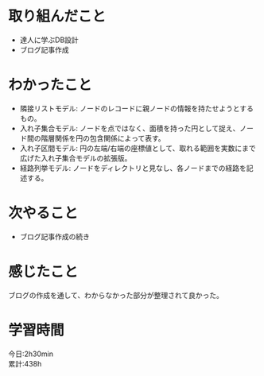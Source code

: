 # 取り組んだこと       
- 達人に学ぶDB設計
- ブログ記事作成
# わかったこと
- 隣接リストモデル: ノードのレコードに親ノードの情報を持たせようとするもの。
- 入れ子集合モデル: ノードを点ではなく、面積を持った円として捉え、ノード間の階層関係を円の包含関係によって表す。
- 入れ子区間モデル: 円の左端/右端の座標値として、取れる範囲を実数にまで広げた入れ子集合モデルの拡張版。
- 経路列挙モデル: ノードをディレクトリと見なし、各ノードまでの経路を記述する。
# 次やること  
- ブログ記事作成の続き
# 感じたこと
ブログの作成を通して、わからなかった部分が整理されて良かった。
# 学習時間  
今日:2h30min  
累計:438h

